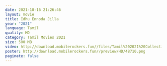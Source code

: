 ```yaml
---
date: 2021-10-16 21:26:46
layout: movie
title: Idhu Ennoda Jilla
year: "2021"
language: Tamil
quality: HD
category: Tamil Movies 2021
size: 500 MB
video: http://download.mobilerockers.fun//files/Tamil%202021%20Collection/Idhu%20Ennoda%20Jilla%20(2021)/Idhu%20Ennoda%20Jilla%20(2021)%20Full%20Movies/Idhu%20Ennoda%20Jilla%20(2021)%20HDRip/Idhu%20Ennoda%20Jilla%20(2021)%20HDRip%20Single%20Part.mp4
poster: http://download.mobilerockers.fun//preview/HD/48710.png
paginate: false
---
```

